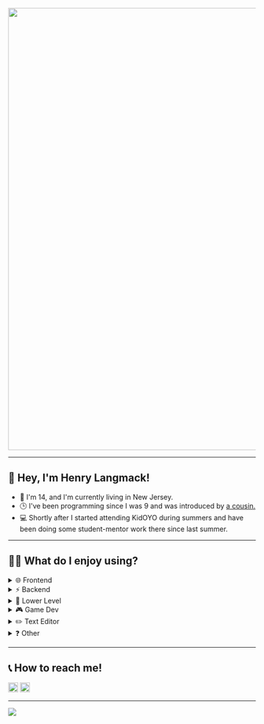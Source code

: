 <p align="center"><image src="assets/banner.png" align="center" width="900px"></image></p>
<hr>

<h2>👋 Hey, I'm Henry Langmack!</h2>  
<ul>
    <li>📍 I'm 14, and I'm currently living in New Jersey. </li>
    <li>🕒 I've been programming since I was 9 and was introduced by <a href="https://github.com/SpexGuy">a cousin.</a></li>
    <li>💻 Shortly after I started attending KidOYO during summers and have been doing some student-mentor work there since last summer.</li>
</ul>
<hr>

<h2>👨‍💻 What do I enjoy using?</h2>  
<details>
    <summary>🌐 Frontend</summary>
    <img height="20px" src="https://img.shields.io/badge/html5-%23E34F26.svg?style=flat-square&logo=html5&logoColor=white"></img>
    <img height="20px" src="https://img.shields.io/badge/css3-%231572B6.svg?style=flat-square&logo=css3&logoColor=white"></img>
    <img height="20px" src="https://img.shields.io/badge/js-%23323330.svg?style=flat-square&logo=javascript&logoColor=%23F7DF1E"></img>
    <img height="20px" src="https://img.shields.io/badge/ts-%23007ACC.svg?style=flat-square&logo=typescript&logoColor=white"></img>
    <img height="20px" src="https://img.shields.io/badge/threejs-black?style=flat-square&logo=three.js&logoColor=white"></img>
</details>
<details>
    <summary>⚡ Backend</summary>
    <img height="20px" src="https://img.shields.io/badge/node-6DA55F?style=flat-square&logo=node.js&logoColor=white"></img>
    <img height="20px" src="https://img.shields.io/badge/express-%23404d59.svg?style=flat-square&logo=express&logoColor=%2361DAFB"></img>
    <img height="20px" src="https://img.shields.io/badge/mongo-white.svg?style=flat-square&logo=mongodb&logoColor=4ea94b"></img>
</details>
<details>
    <summary>🤖 Lower Level</summary>
    <img height="20px" src="https://img.shields.io/badge/c-%2300599C.svg?style=flat-square&logo=c&logoColor=white"></img>
    <img height="20px" src="https://img.shields.io/badge/rust-%23000000.svg?style=flat-square&logo=rust&logoColor=white"></img>
</details>
<details>
    <summary>🎮 Game Dev</summary>
    <img height="20px" src="https://img.shields.io/badge/lua-%232C2D72.svg?style=flat-square&logo=lua&logoColor=white"></img>
    <img height="20px" src="https://img.shields.io/badge/unity-%23F5F5F5.svg?style=flat-square&logo=Unity&logoColor=black"></img>
    <img height="20px" src="https://img.shields.io/badge/c%23-%23239120.svg?style=flat-square&logo=c-sharp&logoColor=white"></img>
    <img height="20px" src="https://img.shields.io/badge/blender-%23F5792A.svg?style=flat-square&logo=blender&logoColor=white"></img>
</details>
<details>
    <summary>✏️ Text Editor</summary> 
    <img height="20px" src="https://img.shields.io/badge/vsc-0078d7.svg?style=flat-square&logo=visual-studio-code&logoColor=white"></img>
    <img height="20px" src="https://img.shields.io/badge/clion-3DDC84?style=flat-square&logo=clion&logoColor=white"></img>
    <img height="20px" src="https://img.shields.io/badge/vim-%2311AB00.svg?style=flat-square&logo=vim&logoColor=white"></img>
</details>
<details>
    <summary>❓ Other</summary>
    <img height="20px" src="https://img.shields.io/badge/manjaro-35BF5C?style=flat-square&logo=Manjaro&logoColor=white"></img>
    <img height="20px" src="https://img.shields.io/badge/win10-0078D6?style=flat-square&logo=windows&logoColor=white"></img>
    <img height="20px" src="https://img.shields.io/badge/firefox-FF7139?style=flat-square&logo=Firefox-Browser&logoColor=white"></img>
</details>
<hr>

<h2>📞 How to reach me!</h2>
<p>
<img height="20px" src="https://img.shields.io/badge/henrylang%237718-%237289DA.svg?style=flat-square&logo=discord&logoColor=white"></img>
<img height="20px" src="https://img.shields.io/badge/henry.langmack@gmail.com-D14836?style=flat-square&logo=gmail&logoColor=white"></img>
</p>
<hr>

<image src="https://komarev.com/ghpvc/?username=henry-lang&color=grey&style=flat-square"></image>
